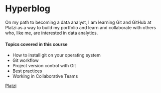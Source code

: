 # Hyperblog

On my path to becoming a data analyst, I am learning Git and GitHub at Platzi as a way to build my portfolio and learn and collaborate with others who, like me, are interested in data analytics.

#### Topics covered in this course
- How to install git on your operating system
- Git workflow
- Project version control with Git
- Best practices
- Working in Collaborative Teams

[Platzi](https://platzi.com/cursos/git-github/)
